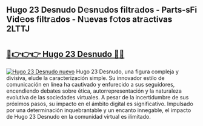 ## Hugo 23 Desnudo D𝚎sn𝚞dos filtr𝚊dos - Parts-sFi Vid𝚎os filtr𝚊dos - N𝚞evas f𝚘tos atr𝚊ctivas 2LTTJ

# <h2><a href="http://mbbdm3.tromn.icu/?c=Hugo+23+Desnudo">🔗👉👉👉 Hugo 23 Desnudo 🔗🔗</a></h2>

[![Hugo 23 Desnudo nuevo](https://i.imgur.com/pEAQMta.gif)](http://mbbdm3.tromn.icu/?c=Hugo+23+Desnudo)
Hugo 23 Desnudo, una figura compleja y divisiva, elude la caracterización simple. Su innovador estilo de comunicación en línea ha cautivado y enfurecido a sus seguidores, encendiendo debates sobre ética, autorrepresentación y la naturaleza evolutiva de las sociedades virtuales. A pesar de la incertidumbre de sus próximos pasos, su impacto en el ámbito digital es significativo. Impulsado por una determinación inquebrantable y un encanto innegable, el impacto de Hugo 23 Desnudo en la comunidad virtual es ilimitado.
